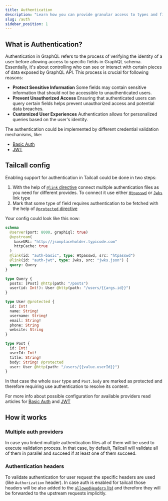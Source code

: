```yaml
---
title: Authentication
description: "Learn how you can provide granular access to types and fields in GraphQL schema with the help of authentication providers"
slug: /auth
sidebar_position: 1
---
```


## What is Authentication?

Authentication in GraphQL refers to the process of verifying the identity of a user before allowing access to specific fields in GraphQL schema. Essentially, it's about controlling who can see or interact with certain pieces of data exposed by GraphQL API. This process is crucial for following reasons:

- **Protect Sensitive Information** Some fields may contain sensitive information that should not be accessible to unauthenticated users.
- **Prevent Unauthorized Access** Ensuring that authenticated users can query certain fields helps prevent unauthorized access and potential data breaches.
- **Customized User Experiences** Authentication allows for personalized queries based on the user's identity.

The authentication could be implemented by different credential validation mechanisms, like:

- [Basic Auth](./basic-auth.md)
- [JWT](./jwt.md)

## Tailcall config

Enabling support for authentication in Tailcall could be done in two steps:

1. With the help of [`@link` directive](../directives/link.md) connect multiple authentication files as you need for different provides. To connect it use either [`Htpasswd`](../directives/link.md#htpasswd) or [`Jwks`](../directives/link.md#jwks) link type
2. Mark that some type of field requires authentication to be fetched with the help of [`@protected` directive](../directives/protected.md)

Your config could look like this now:

```graphql
schema
  @server(port: 8000, graphiql: true)
  @upstream(
    baseURL: "http://jsonplaceholder.typicode.com"
    httpCache: true
  )
  @link(id: "auth-basic", type: Htpasswd, src: "htpasswd")
  @link(id: "auth-jwt", type: Jwks, src: "jwks.json") {
  query: Query
}

type Query {
  posts: [Post] @http(path: "/posts")
  user(id: Int!): User @http(path: "/users/{{args.id}}")
}

type User @protected {
  id: Int!
  name: String!
  username: String!
  email: String!
  phone: String
  website: String
}

type Post {
  id: Int!
  userId: Int!
  title: String!
  body: String! @protected
  user: User @http(path: "/users/{{value.userId}}")
}
```

In that case the whole `User` type and `Post.body` are marked as protected and therefore requiring use authentication to resolve its content.

For more info about possible configuration for available providers read articles for [Basic Auth](./basic-auth.md) and [JWT](./jwt.md)

## How it works

### Multiple auth providers

In case you linked multiple authentication files all of them will be used to execute validation process. In that case, by default, Tailcall will validate all of them in parallel and succeed if at least one of them succeed.

### Authentication headers

To validate authentication for user request the specific headers are used (like `Authorization` header). In case auth is enabled for tailcall those headers will be also added to the [`allowedHeaders` list](../directives/upstream.md#allowedheaders) and therefore they will be forwarded to the upstream requests implicitly.
